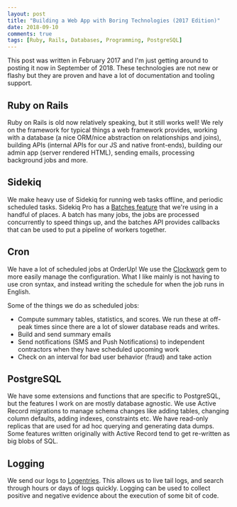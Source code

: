 ```yaml
---
layout: post
title: "Building a Web App with Boring Technologies (2017 Edition)"
date: 2018-09-10
comments: true
tags: [Ruby, Rails, Databases, Programming, PostgreSQL]
---
```


This post was written in February 2017 and I'm just getting around to posting it now in September of 2018. These technologies are not new or flashy but they are proven and have a lot of documentation and tooling support.

## Ruby on Rails

Ruby on Rails is old now relatively speaking, but it still works well! We rely on the framework for typical things a web framework provides, working with a database (a nice ORM/nice abstraction on relationships and joins), building APIs (internal APIs for our JS and native front-ends), building our admin app (server rendered HTML), sending emails, processing background jobs and more.

## Sidekiq

We make heavy use of Sidekiq for running web tasks offline, and periodic scheduled tasks. Sidekiq Pro has a [Batches feature](https://github.com/mperham/sidekiq/wiki/Batches) that we're using in a handful of places. A batch has many jobs, the jobs are processed concurrently to speed things up, and the batches API provides callbacks that can be used to put a pipeline of workers together.

## Cron

We have a lot of scheduled jobs at OrderUp! We use the [Clockwork](https://github.com/Rykian/clockwork) gem to more easily manage the configuration. What I like mainly is not having to use cron syntax, and instead writing the schedule for when the job runs in English.

Some of the things we do as scheduled jobs:

* Compute summary tables, statistics, and scores. We run these at off-peak times since there are a lot of slower database reads and writes.
* Build and send summary emails
* Send notifications (SMS and Push Notifications) to independent contractors when they have scheduled upcoming work
* Check on an interval for bad user behavior (fraud) and take action

## PostgreSQL

We have some extensions and functions that are specific to PostgreSQL, but the features I work on are mostly database agnostic. We use Active Record migrations to manage schema changes like adding tables, changing column defaults, adding indexes, constraints etc. We have read-only replicas that are used for ad hoc querying and generating data dumps. Some features written originally with Active Record tend to get re-written as big blobs of SQL.

## Logging

We send our logs to [Logentries](http://logentries.com/). This allows us to live tail logs, and search through hours or days of logs quickly. Logging can be used to collect positive and negative evidence about the execution of some bit of code.
